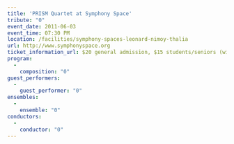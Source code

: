 ```yaml
---
title: 'PRISM Quartet at Symphony Space'
tribute: "0"
event_date: 2011-06-03
event_time: 07:30 PM
location: /facilities/symphony-spaces-leonard-nimoy-thalia
url: http://www.symphonyspace.org
ticket_information_url: $20 general admission, $15 students/seniors (with ID) Box office/information: 212.864.5400 
program: 
  -
    composition: "0"
guest_performers: 
  -
    guest_performer: "0"
ensembles: 
  -
    ensemble: "0"
conductors: 
  -
    conductor: "0"
---
```

